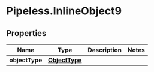 # Pipeless.InlineObject9

## Properties

Name | Type | Description | Notes
------------ | ------------- | ------------- | -------------
**objectType** | [**ObjectType**](ObjectType.md) |  | 


